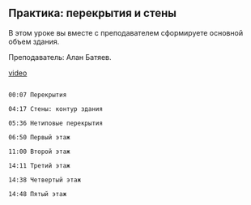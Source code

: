 ## Практика: перекрытия и стены

В этом уроке вы вместе с преподавателем сформируете основной объем здания.  

Преподаватель: Алан Батяев. 

[video](https://player.softculture.cc/embed/online/ARC/ARC_59.21.12_L2-12_Practice_Floors_and_Walls)

```chapters

00:07 Перекрытия

04:17 Стены: контур здания

05:36 Нетиповые перекрытия

06:50 Первый этаж

11:00 Второй этаж

14:11 Третий этаж

14:38 Четвертый этаж

14:48 Пятый этаж

```